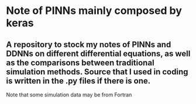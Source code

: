 
  <h1> Note of PINNs mainly composed by keras </h1>

<h2> A repository to stock my notes of PINNs and DDNNs on different differential equations, 
  as well as the comparisons between traditional simulation methods. Source that I used in coding is written in the .py files if there is one.</h2>

Note that some simulation data may be from Fortran
